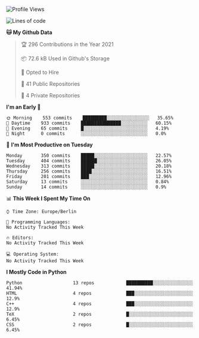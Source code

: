 <!--START_SECTION:waka-->
![Profile Views](http://img.shields.io/badge/Profile%20Views-1-blue)

![Lines of code](https://img.shields.io/badge/From%20Hello%20World%20I%27ve%20Written-136123%20lines%20of%20code-blue)

**🐱 My Github Data** 

> 🏆 296 Contributions in the Year 2021
 > 
> 📦 72.6 kB Used in Github's Storage 
 > 
> 💼 Opted to Hire
 > 
> 📜 41 Public Repositories 
 > 
> 🔑 4 Private Repositories  
 > 
**I'm an Early 🐤** 

```text
🌞 Morning    553 commits    █████████░░░░░░░░░░░░░░░░   35.65% 
🌆 Daytime    933 commits    ███████████████░░░░░░░░░░   60.15% 
🌃 Evening    65 commits     █░░░░░░░░░░░░░░░░░░░░░░░░   4.19% 
🌙 Night      0 commits      ░░░░░░░░░░░░░░░░░░░░░░░░░   0.0%

```
📅 **I'm Most Productive on Tuesday** 

```text
Monday       350 commits    █████░░░░░░░░░░░░░░░░░░░░   22.57% 
Tuesday      404 commits    ██████░░░░░░░░░░░░░░░░░░░   26.05% 
Wednesday    313 commits    █████░░░░░░░░░░░░░░░░░░░░   20.18% 
Thursday     256 commits    ████░░░░░░░░░░░░░░░░░░░░░   16.51% 
Friday       201 commits    ███░░░░░░░░░░░░░░░░░░░░░░   12.96% 
Saturday     13 commits     ░░░░░░░░░░░░░░░░░░░░░░░░░   0.84% 
Sunday       14 commits     ░░░░░░░░░░░░░░░░░░░░░░░░░   0.9%

```


📊 **This Week I Spent My Time On** 

```text
⌚︎ Time Zone: Europe/Berlin

💬 Programming Languages: 
No Activity Tracked This Week

🔥 Editors: 
No Activity Tracked This Week

💻 Operating System: 
No Activity Tracked This Week

```

**I Mostly Code in Python** 

```text
Python                   13 repos            ██████████░░░░░░░░░░░░░░░   41.94% 
HTML                     4 repos             ███░░░░░░░░░░░░░░░░░░░░░░   12.9% 
C++                      4 repos             ███░░░░░░░░░░░░░░░░░░░░░░   12.9% 
TeX                      2 repos             █░░░░░░░░░░░░░░░░░░░░░░░░   6.45% 
CSS                      2 repos             █░░░░░░░░░░░░░░░░░░░░░░░░   6.45%

```



<!--END_SECTION:waka-->
